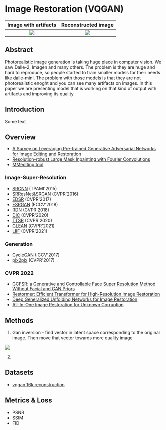Image Restoration (VQGAN)
=================================

Image with artifacts            |  Reconstructed image
:-------------------------:|:-------------------------:
![](https://datasets-server.huggingface.co/assets/johnowhitaker/vqgan16k_reconstruction/--/johnowhitaker--vqgan16k_reconstruction/train/27/reconstruction_256/image.jpg)  |  ![](https://datasets-server.huggingface.co/assets/johnowhitaker/vqgan16k_reconstruction/--/johnowhitaker--vqgan16k_reconstruction/train/27/image_256/image.jpg)

Abstract
----------------------------------------------

Photorealistic image generation is taking huge place in computer vision. We saw Dalle-2, Imagen and many others. The problem is they are huge and hard to reproduce, so people started to train smaller models for their needs like dalle-mini. The problem with those models is that they are not photorealistic enoght and you can see many artifacts on images. In this paper we are presenting model that is working on that kind of output with artifacts and improving its quality

Introduction
--------------------------------------------
Some text

Overview
--------------------------------------------
- [A Survey on Leveraging Pre-trained Generative Adversarial Networks for Image Editing and Restoration](https://arxiv.org/pdf/2207.10309.pdf)
- [Resolution-robust Large Mask Inpainting with Fourier Convolutions](https://www.youtube.com/watch?v=Lg97gWXsiQ4)
- [MMediting tool](https://github.com/open-mmlab/mmediting)

### Image-Super-Resolution

- [SRCNN](https://github.com/open-mmlab/mmediting/tree/master/configs/restorers/srcnn/README.md) (TPAMI'2015)
- [SRResNet&SRGAN](https://github.com/open-mmlab/mmediting/tree/master/configs/restorers/srresnet_srgan/README.md) (CVPR'2016)
- [EDSR](https://github.com/open-mmlab/mmediting/tree/master/configs/restorers/edsr/README.md) (CVPR'2017)
- [ESRGAN](https://github.com/open-mmlab/mmediting/tree/master/configs/restorers/esrgan/README.md) (ECCV'2018)
- [RDN](https://github.com/open-mmlab/mmediting/tree/master/configs/restorers/rdn/README.md) (CVPR'2018)
- [DIC](https://github.com/open-mmlab/mmediting/tree/master/configs/restorers/dic/README.md) (CVPR'2020)
- [TTSR](https://github.com/open-mmlab/mmediting/tree/master/configs/restorers/ttsr/README.md) (CVPR'2020)
- [GLEAN](https://github.com/open-mmlab/mmediting/tree/master/configs/restorers/glean/README.md) (CVPR'2021)
- [LIIF](https://github.com/open-mmlab/mmediting/tree/master/configs/restorers/liif/README.md) (CVPR'2021)

### Generation

- [CycleGAN](https://github.com/open-mmlab/mmediting/tree/master/configs/synthesizers/cyclegan/README.md) (ICCV'2017)
- [pix2pix](https://github.com/open-mmlab/mmediting/tree/master/configs/synthesizers/pix2pix/README.md) (CVPR'2017)

### CVPR 2022
- [GCFSR: a Generative and Controllable Face Super Resolution Method Without Facial and GAN Priors](https://openaccess.thecvf.com/content/CVPR2022/papers/He_GCFSR_A_Generative_and_Controllable_Face_Super_Resolution_Method_Without_CVPR_2022_paper.pdf)
- [Restormer: Efficient Transformer for High-Resolution Image Restoration](https://openaccess.thecvf.com/content/CVPR2022/papers/Zamir_Restormer_Efficient_Transformer_for_High-Resolution_Image_Restoration_CVPR_2022_paper.pdf)
- [Deep Generalized Unfolding Networks for Image Restoration](https://openaccess.thecvf.com/content/CVPR2022/papers/Mou_Deep_Generalized_Unfolding_Networks_for_Image_Restoration_CVPR_2022_paper.pdf)
- [All-In-One Image Restoration for Unknown Corruption](https://openaccess.thecvf.com/content/CVPR2022/papers/Li_All-in-One_Image_Restoration_for_Unknown_Corruption_CVPR_2022_paper.pdf)


Methods
--------------------------------------------

1. Gan inversion - find vector in latent space corresponding to the original image. Then move that vector towards more quality image

![](https://images.deepai.org/converted-papers/1907.10786/x6.png)

2. 

Datasets
--------------------------------------------
- [vqgan 16k reconstruction](https://huggingface.co/datasets/johnowhitaker/vqgan16k_reconstruction)

Metrics & Loss
--------------------------------------------
- PSNR
- SSIM
- FID
